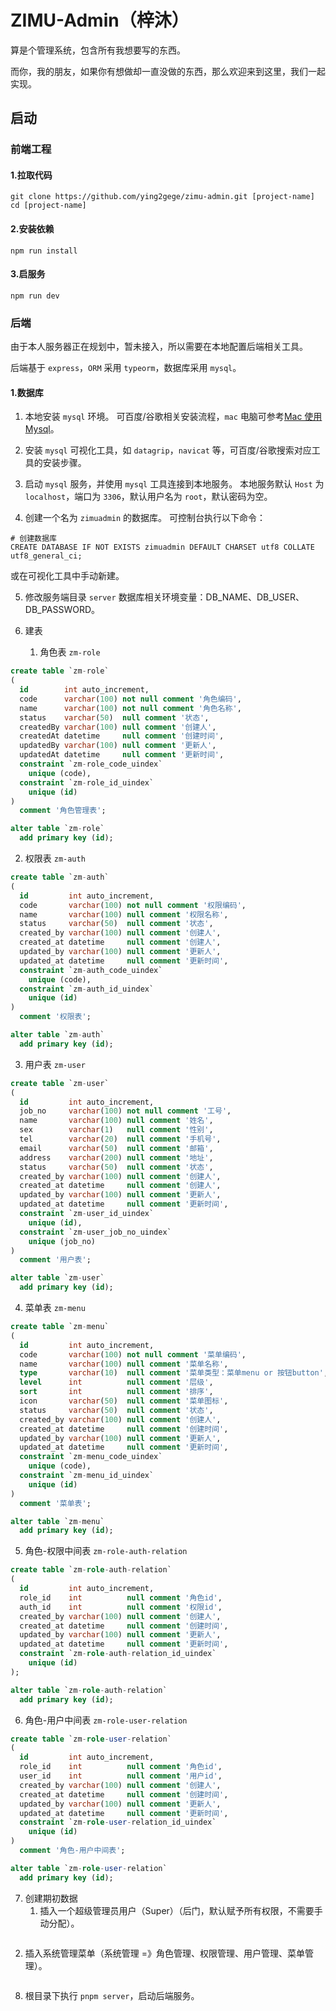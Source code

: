 # ZIMU-Admin（梓沐）

算是个管理系统，包含所有我想要写的东西。

而你，我的朋友，如果你有想做却一直没做的东西，那么欢迎来到这里，我们一起实现。

## 启动

### 前端工程

#### 1.拉取代码

```shell
git clone https://github.com/ying2gege/zimu-admin.git [project-name]
cd [project-name]
```

#### 2.安装依赖

```shell
npm run install
```

#### 3.启服务

```shell
npm run dev
```

### 后端

由于本人服务器正在规划中，暂未接入，所以需要在本地配置后端相关工具。

后端基于 `express`，`ORM` 采用 `typeorm`，数据库采用 `mysql`。

#### 1.数据库

1. 本地安装 `mysql` 环境。
  可百度/谷歌相关安装流程，`mac` 电脑可参考[Mac 使用 Mysql](https://juejin.cn/post/7314546931863535635)。

2. 安装 `mysql` 可视化工具，如 `datagrip`，`navicat` 等，可百度/谷歌搜索对应工具的安装步骤。

3. 启动 `mysql` 服务，并使用 `mysql` 工具连接到本地服务。
  本地服务默认 `Host` 为 `localhost`，端口为 `3306`，默认用户名为 `root`，默认密码为空。

4. 创建一个名为 `zimuadmin` 的数据库。
  可控制台执行以下命令：

  ```shell
  # 创建数据库
  CREATE DATABASE IF NOT EXISTS zimuadmin DEFAULT CHARSET utf8 COLLATE utf8_general_ci;
  ```

  或在可视化工具中手动新建。

5. 修改服务端目录 `server` 数据库相关环境变量：DB_NAME、DB_USER、DB_PASSWORD。

6. 建表
   1. 角色表 `zm-role`

```sql
create table `zm-role`
(
  id        int auto_increment,
  code      varchar(100) not null comment '角色编码',
  name      varchar(100) not null comment '角色名称',
  status    varchar(50)  null comment '状态',
  createdBy varchar(100) null comment '创建人',
  createdAt datetime     null comment '创建时间',
  updatedBy varchar(100) null comment '更新人',
  updatedAt datetime     null comment '更新时间',
  constraint `zm-role_code_uindex`
    unique (code),
  constraint `zm-role_id_uindex`
    unique (id)
)
  comment '角色管理表';

alter table `zm-role`
  add primary key (id);
```

   2. 权限表 `zm-auth`

```sql
create table `zm-auth`
(
  id         int auto_increment,
  code       varchar(100) not null comment '权限编码',
  name       varchar(100) null comment '权限名称',
  status     varchar(50)  null comment '状态',
  created_by varchar(100) null comment '创建人',
  created_at datetime     null comment '创建人',
  updated_by varchar(100) null comment '更新人',
  updated_at datetime     null comment '更新时间',
  constraint `zm-auth_code_uindex`
    unique (code),
  constraint `zm-auth_id_uindex`
    unique (id)
)
  comment '权限表';

alter table `zm-auth`
  add primary key (id);
```

   3. 用户表 `zm-user`

```sql
create table `zm-user`
(
  id         int auto_increment,
  job_no     varchar(100) not null comment '工号',
  name       varchar(100) null comment '姓名',
  sex        varchar(1)   null comment '性别',
  tel        varchar(20)  null comment '手机号',
  email      varchar(50)  null comment '邮箱',
  address    varchar(200) null comment '地址',
  status     varchar(50)  null comment '状态',
  created_by varchar(100) null comment '创建人',
  created_at datetime     null comment '创建人',
  updated_by varchar(100) null comment '更新人',
  updated_at datetime     null comment '更新时间',
  constraint `zm-user_id_uindex`
    unique (id),
  constraint `zm-user_job_no_uindex`
    unique (job_no)
)
  comment '用户表';

alter table `zm-user`
  add primary key (id);
```

   4. 菜单表 `zm-menu`

```sql
create table `zm-menu`
(
  id         int auto_increment,
  code       varchar(100) not null comment '菜单编码',
  name       varchar(100) null comment '菜单名称',
  type       varchar(10)  null comment '菜单类型：菜单menu or 按钮button',
  level      int          null comment '层级',
  sort       int          null comment '排序',
  icon       varchar(50)  null comment '菜单图标',
  status     varchar(50)  null comment '状态',
  created_by varchar(100) null comment '创建人',
  created_at datetime     null comment '创建时间',
  updated_by varchar(100) null comment '更新人',
  updated_at datetime     null comment '更新时间',
  constraint `zm-menu_code_uindex`
    unique (code),
  constraint `zm-menu_id_uindex`
    unique (id)
)
  comment '菜单表';

alter table `zm-menu`
  add primary key (id);
```

   5. 角色-权限中间表 `zm-role-auth-relation`

```sql
create table `zm-role-auth-relation`
(
  id         int auto_increment,
  role_id    int          null comment '角色id',
  auth_id    int          null comment '权限id',
  created_by varchar(100) null comment '创建人',
  created_at datetime     null comment '创建时间',
  updated_by varchar(100) null comment '更新人',
  updated_at datetime     null comment '更新时间',
  constraint `zm-role-auth-relation_id_uindex`
    unique (id)
);

alter table `zm-role-auth-relation`
  add primary key (id);
```

   6. 角色-用户中间表 `zm-role-user-relation`

```sql
create table `zm-role-user-relation`
(
  id         int auto_increment,
  role_id    int          null comment '角色id',
  user_id    int          null comment '用户id',
  created_by varchar(100) null comment '创建人',
  created_at datetime     null comment '创建时间',
  updated_by varchar(100) null comment '更新人',
  updated_at datetime     null comment '更新时间',
  constraint `zm-role-user-relation_id_uindex`
    unique (id)
)
  comment '角色-用户中间表';

alter table `zm-role-user-relation`
  add primary key (id);
```

7. 创建期初数据
   1. 插入一个超级管理员用户（Super）（后门，默认赋予所有权限，不需要手动分配）。
```sql
```

   2. 插入系统管理菜单（系统管理 =》角色管理、权限管理、用户管理、菜单管理）。
```sql
```

8. 根目录下执行 `pnpm server`，启动后端服务。
